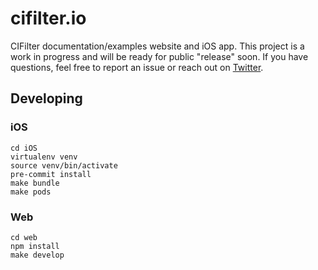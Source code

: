 # cifilter.io
CIFilter documentation/examples website and iOS app. This project is a work in progress and will be ready for public "release" soon. If you have questions, feel free to report an issue or reach out on [Twitter](https://twitter.com/noahsark769).

## Developing

### iOS
```
cd iOS
virtualenv venv
source venv/bin/activate
pre-commit install
make bundle
make pods
```

### Web
```
cd web
npm install
make develop
```
